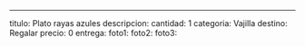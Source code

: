 ---
titulo: Plato rayas azules
descripcion: 
cantidad: 1
categoria: Vajilla
destino: Regalar
precio: 0
entrega: 
foto1: 
foto2: 
foto3: 
